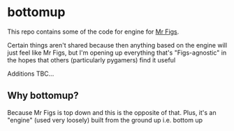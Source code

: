 # bottomup

This repo contains some of the code for engine for [Mr Figs](https://store.steampowered.com/app/3122220/Mr_Figs).

Certain things aren't shared because then anything based on the engine will just feel like Mr Figs, but I'm opening up everything that's "Figs-agnostic" in the hopes that others (particularly pygamers) find it useful

Additions TBC...

## Why bottomup?

Because Mr Figs is top down and this is the opposite of that.
Plus, it's an "engine" (used very loosely) built from the ground up i.e. bottom up
